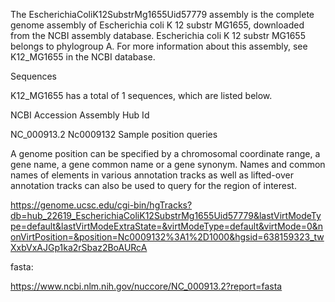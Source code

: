 

The EscherichiaColiK12SubstrMg1655Uid57779 assembly is the complete genome assembly of Escherichia coli K 12 substr MG1655, downloaded from the NCBI assembly database. Escherichia coli K 12 substr MG1655 belongs to phylogroup A. For more information about this assembly, see K12_MG1655 in the NCBI database.

Sequences

K12_MG1655 has a total of 1 sequences, which are listed below.

NCBI Accession	 	Assembly Hub Id
 
NC_000913.2	 	Nc0009132
Sample position queries

A genome position can be specified by a chromosomal coordinate range, a gene name, a gene common name or a gene synonym. Names and common names of elements in various annotation tracks as well as lifted-over annotation tracks can also be used to query for the region of interest.


https://genome.ucsc.edu/cgi-bin/hgTracks?db=hub_22619_EscherichiaColiK12SubstrMg1655Uid57779&lastVirtModeType=default&lastVirtModeExtraState=&virtModeType=default&virtMode=0&nonVirtPosition=&position=Nc0009132%3A1%2D1000&hgsid=638159323_twXxbVxAJGp1ka2rSbaz2BoAURcA

fasta:

https://www.ncbi.nlm.nih.gov/nuccore/NC_000913.2?report=fasta
